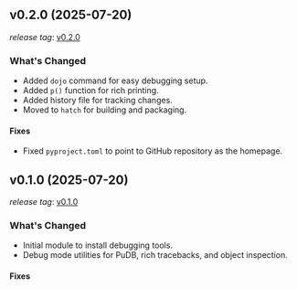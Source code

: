 ## v0.2.0 (2025-07-20)

*release tag*: [v0.2.0](https://github.com/pydantic/pydantic/releases/tag/v2.11.6)

### What's Changed

- Added `dojo` command for easy debugging setup.
- Added `p()` function for rich printing.
- Added history file for tracking changes.
- Moved to `hatch` for building and packaging.

#### Fixes

- Fixed `pyproject.toml` to point to GitHub repository as the homepage.

## v0.1.0 (2025-07-20)

*release tag*: [v0.1.0](https://github.com/pydantic/pydantic/releases/tag/v2.11.6)

### What's Changed

- Initial module to install debugging tools.
- Debug mode utilities for PuDB, rich tracebacks, and object inspection.

#### Fixes

